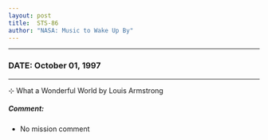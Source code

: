 ```yaml
---
layout: post
title:  STS-86
author: "NASA: Music to Wake Up By"
---
```


----
### DATE: October 01, 1997
----
⊹ What a Wonderful World by Louis Armstrong

##### Comment:
* No mission comment
